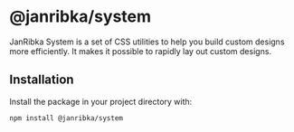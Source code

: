 # @janribka/system

JanRibka System is a set of CSS utilities to help you build custom designs more efficiently. It makes it possible to rapidly lay out custom designs.

## Installation

Install the package in your project directory with:

<!-- #default-branch-switch -->

```bash
npm install @janribka/system
```
